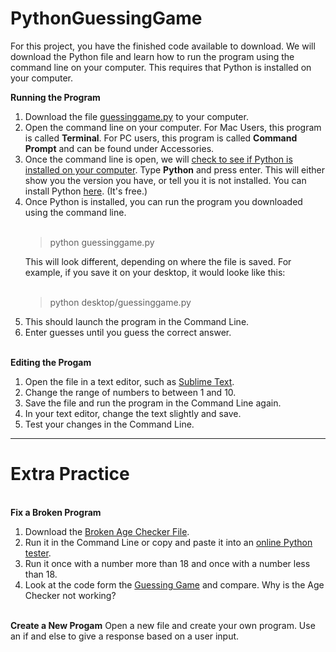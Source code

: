 # PythonGuessingGame
For this project, you have the finished code available to download. We will download the Python file and learn how to run the program using the command line on your computer. This requires that Python is installed on your computer.

<b>Running the Program</b>
<ol>
<li>Download the file <a href="https://github.com/LibraryCodeLab/PythonGuessingGame/blob/master/guessinggame.py">guessinggame.py</a> to your computer.</li>
<li>Open the command line on your computer. For Mac Users, this program is called <b>Terminal</b>. For PC users, this program is called <b>Command Prompt</b> and can be found under Accessories.</li>
<li>Once the command line is open, we will <a href="https://edu.google.com/openonline/course-builder/docs/1.10/set-up-course-builder/check-for-python.html">check to see if Python is installed on your computer</a>. Type <b>Python</b> and press enter. This will either show you the version you have, or tell you it is not installed. You can install Python <a href="https://www.python.org/downloads/">here</a>. (It's free.)</li>
<li>Once Python is installed, you can run the program you downloaded using the command line.</li> 
 <br>
<blockquote> python guessinggame.py </blockquote>
This will look different, depending on where the file is saved. For example, if you save it on your desktop, it would looke like this:
<br>
<br>
<blockquote>python desktop/guessinggame.py</blockquote>
<li>This should launch the program in the Command Line.
<li>Enter guesses until you guess the correct answer.
</ol>
<br>
<b>Editing the Progam</b>
<p>
<ol>
<li>Open the file in a text editor, such as <a href="https://www.sublimetext.com/">Sublime Text</a>.</li>
 <li>Change the range of numbers to between 1 and 10.</li>
 <li>Save the file and run the program in the Command Line again.</li>
 <li>In your text editor, change the text slightly and save.</li>
 <li>Test your changes in the Command Line.</li>
</ol>
</p>
<hr>
<h1>Extra Practice</h1>
<br>
<b>Fix a Broken Program</b>
<ol>
 <li>Download the <a  href="https://github.com/LibraryCodeLab/PythonGuessingGame/blob/master/brokenagechecker.py">Broken Age Checker File</a>.</li> 
 <li>Run it in the Command Line or copy and paste it into an <a href="https://trinket.io/python">online Python tester</a>.</li> 
  <li>Run it once with a number more than 18 and once with a number less than 18.</li> 
 <li>Look at the code form the <a href="https://github.com/LibraryCodeLab/PythonGuessingGame/blob/master/guessinggame.py">Guessing Game</a> and compare. Why is the Age Checker not working?</li> 
</ol>
<br>
<b>Create a New Progam</b>
Open a new file and create your own program. Use an if and else to give a response based on a user input.
